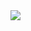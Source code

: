 <div align="right">
  <a href="https://hits.seeyoufarm.com"><img src="https://hits.seeyoufarm.com/api/count/incr/badge.svg?url=https://github.com/boostcampaitech7/level2-cv-datacentric-cv-18/new/main?filename=README.md&count_bg=%23C6D2FF&title_bg=%23555555&icon=&icon_color=%23FFFFFF&title=hits&edge_flat=false"/></a>
</div>
